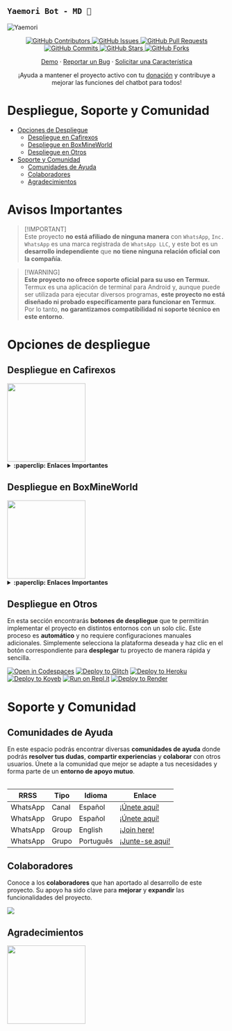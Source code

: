 ## **`Yaemori Bot - MD 🌱`**
![Yaemori](https://telegra.ph/file/731e8ba1d2a4a506903cf.jpg)

<p align="center">
  <a href="https://github.com/Dev-Diego/YaemoriBot-MD/graphs/contributors">
    <img alt="GitHub Contributors" src="https://img.shields.io/github/contributors/Dev-Diego/YaemoriBot-MD?style=for-the-badge" />
  </a>
  <a href="https://github.com/Dev-Diego/YaemoriBot-MD/issues">
    <img alt="GitHub Issues" src="https://img.shields.io/github/issues/Dev-Diego/YaemoriBot-MD?style=for-the-badge" />
  </a>
  <a href="https://github.com/Dev-Diego/YaemoriBot-MD/pulls">
    <img alt="GitHub Pull Requests" src="https://img.shields.io/github/issues-pr/Dev-Diego/YaemoriBot-MD?style=for-the-badge" />
  </a>
  <a href="https://github.com/Dev-Diego/YaemoriBot-MD/commits">
    <img alt="GitHub Commits" src="https://img.shields.io/github/commit-activity/m/Dev-Diego/YaemoriBot-MD?style=for-the-badge" />
  </a>
  <a href="https://github.com/Dev-Diego/YaemoriBot-MD">
    <img alt="GitHub Stars" src="https://img.shields.io/github/stars/Dev-Diego/YaemoriBot-MD?style=for-the-badge" />
  </a>
  <a href="https://github.com/Dev-Diego/YaemoriBot-MD/fork">
    <img alt="GitHub Forks" src="https://img.shields.io/github/forks/Dev-Diego/YaemoriBot-MD?style=for-the-badge" />
  </a>
</p>

<p align="center">
  <a href="https://api.whatsapp.com/send?phone=+573218138672&text=&text=.menu">Demo</a>
  ·
  <a href="https://github.com/Dev-Diego/YaemoriBot-MD/issues/new?assignees=&labels=Bug">Reportar un Bug</a>
  ·
  <a href="https://github.com/Dev-Diego/YaemoriBot-MD/issues/new?assignees=&labels=Enhancement">Solicitar una Característica</a>
</p>

<!-- <p align="center">
  <a href="/src/docs/README_en.md">English</a>
  ·
  <a href="/src/docs/README_pt-br.md">Português</a>
</p> -->

<p align="center">¡Ayuda a mantener el proyecto activo con tu <a href="https://www.paypal.me/DevDiego">donación</a> y contribuye a mejorar las funciones del chatbot para todos!</p>

# Despliegue, Soporte y Comunidad

- [Opciones de Despliegue](#opciones-de-despliegue)
  - [Despliegue en Cafirexos](#despliegue-en-cafirexos)
  - [Despliegue en BoxMineWorld](#despliegue-en-boxmineworld)
  - [Despliegue en Otros](#despliegue-en-otros)
- [Soporte y Comunidad](#soporte-y-comunidad)
  - [Comunidades de Ayuda](#guía-de-uso)
  - [Colaboradores](#colaboradores)
  - [Agradecimientos](#agradecimientos)

# Avisos Importantes

> [!IMPORTANT]\
> Este proyecto **no está afiliado de ninguna manera** con `WhatsApp`, `Inc. WhatsApp` es una marca registrada de `WhatsApp LLC`, y este bot es un **desarrollo independiente** que **no tiene ninguna relación oficial con la compañía**.

> [!WARNING]\
> **Este proyecto no ofrece soporte oficial para su uso en Termux.** Termux es una aplicación de terminal para Android y, aunque puede ser utilizada para ejecutar diversos programas, **este proyecto no está diseñado ni probado específicamente para funcionar en Termux**. Por lo tanto, **no garantizamos compatibilidad ni soporte técnico en este entorno**.


# Opciones de despliegue

## Despliegue en Cafirexos

<a href="https://cafirexos.com">
  <img width="180px" src="https://cdn.cafirexos.com/logos/logo_cfros_2000x2000.png"/>
</a>

<details>
 <summary><b>:paperclip: Enlaces Importantes</b></summary>

- **Sitio Web:** [cafirexos.com](https://cafirexos.com)
- **Área de Clientes:** [clientes.cafirexos.com](https://clientes.cafirexos.com)
- **Panel de Control:** [panel.cafirexos.com](https://panel.cafirexos.com)
- **Estado de los Servicios:** [cafirexos.com/estado](https://cafirexos.com/estado)
- **Documentación:** [docs.cafirexos.com](https://docs.cafirexos.com)
- **Canal de WhatsApp:** [¡Únete aquí!](https://cafirexos.com/whatsapp)
- **Comunidad de WhatsApp:** [¡Únete aquí!](https://cafirexos.com/comunidad)

</details>

## Despliegue en BoxMineWorld

<a href="https://boxmineworld.com">
  <img width="180px" src="https://i.ibb.co/sFygw8p/favicon.png"/>
</a>

<details>
 <summary><b>:paperclip: Enlaces Importantes</b></summary>

- **Sitio Web:** [boxmineworld.com](https://boxmineworld.com)
- **Área de Clientes:** [dash.boxmineworld.com](https://dash.boxmineworld.com)
- **Panel de Control:** [panel.boxmineworld.com](https://panel.boxmineworld.com)
- **Comunidad de Discord:** [¡Únete aquí!](https://discord.gg/84qsr4v)

</details>

## Despliegue en Otros

En esta sección encontrarás **botones de despliegue** que te permitirán implementar el proyecto en distintos entornos con un solo clic. Este proceso es **automático** y no requiere configuraciones manuales adicionales. Simplemente selecciona la plataforma deseada y haz clic en el botón correspondiente para **desplegar** tu proyecto de manera rápida y sencilla.

[![Open in Codespaces](https://github.com/codespaces/badge.svg)](https://github.com/codespaces/new?skip_quickstart=true&machine=basicLinux32gb&repo=514876515&ref=master&geo=EuropeWest)
[![Deploy to Glitch](https://binbashbanana.github.io/deploy-buttons/buttons/remade/glitch.svg)](https://glitch.com/edit/#!/import/github/BrunoSobrino/TheMystic-Bot-MD)
[![Deploy to Heroku](https://binbashbanana.github.io/deploy-buttons/buttons/remade/heroku.svg)](https://www.heroku.com/deploy?template=https://github.com/Dev-Diego/YaemoriBot-MD)
[![Deploy to Koyeb](https://binbashbanana.github.io/deploy-buttons/buttons/remade/koyeb.svg)](https://app.koyeb.com/deploy?type=git&name=themystic-bot-md&repository=https://github.com/Dev-Diego/YaemoriBot-MD)
[![Run on Repl.it](https://binbashbanana.github.io/deploy-buttons/buttons/remade/replit.svg)](https://repl.it/github/Dev-Diego/YaemoriBot-MD)
[![Deploy to Render](https://binbashbanana.github.io/deploy-buttons/buttons/remade/render.svg)](https://dashboard.render.com/blueprint/new?repo=https://github.com/Dev-Diego/YaemoriBot-MD)
<!-- [![Deploy to Vercel](https://binbashbanana.github.io/deploy-buttons/buttons/remade/vercel.svg)](https://vercel.com/new/clone?repository-url=https://github.com/Dev-Diego/YaemoriBot-MD) -->

# Soporte y Comunidad

## Comunidades de Ayuda

En este espacio podrás encontrar diversas **comunidades de ayuda** donde podrás **resolver tus dudas**, **compartir experiencias** y **colaborar** con otros usuarios. Únete a la comunidad que mejor se adapte a tus necesidades y forma parte de un **entorno de apoyo mutuo**.

<table>

| RRSS | Tipo | Idioma | Enlace |
| --- | --- | --- |--- |
| WhatsApp | Canal | Español | [¡Únete aquí!](https://whatsapp.com/channel/0029Vaein6eInlqIsCXpDs3y) |
| WhatsApp | Grupo | Español | [¡Únete aquí!](https://chat.whatsapp.com/Daa3Fe4A9JeFpRI2QtBS4s) |
| WhatsApp | Group | English | [¡Join here!](https://chat.whatsapp.com/HTatrQokqODKx9eem0CKuY) |
| WhatsApp | Grupo | Português | [¡Junte-se aqui!](https://chat.whatsapp.com/J8tFq87Ia0jEnx20NvCQxN) |

</table>

## Colaboradores

Conoce a los **colaboradores** que han aportado al desarrollo de este proyecto. Su apoyo ha sido clave para **mejorar** y **expandir** las funcionalidades del proyecto.

<a href="https://github.com/Dev-Diego/YaemoriBot-MD/graphs/contributors">
  <img src="https://contrib.rocks/image?repo=Dev-Diego/YaemoriBot-MD" /> 
</a>

## Agradecimientos

<a href="https://github.com/GataNina-Li/GataBot-MD/tree/multi-device">
  <img src="https://github.com/GataNina-Li.png" width="180px"/>
</a>